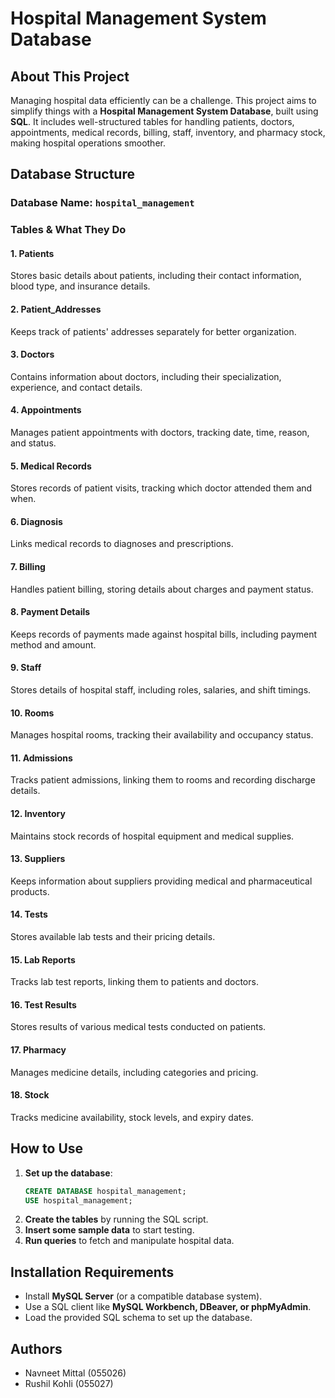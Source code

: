 #  Hospital Management System Database

## About This Project
Managing hospital data efficiently can be a challenge. This project aims to simplify things with a **Hospital Management System Database**, built using **SQL**. It includes well-structured tables for handling patients, doctors, appointments, medical records, billing, staff, inventory, and pharmacy stock, making hospital operations smoother.

##  Database Structure
### **Database Name**: `hospital_management`

### **Tables & What They Do**

#### 1. Patients
Stores basic details about patients, including their contact information, blood type, and insurance details.

#### 2. Patient_Addresses
Keeps track of patients' addresses separately for better organization.

#### 3. Doctors
Contains information about doctors, including their specialization, experience, and contact details.

#### 4. Appointments
Manages patient appointments with doctors, tracking date, time, reason, and status.

#### 5. Medical Records
Stores records of patient visits, tracking which doctor attended them and when.

#### 6. Diagnosis
Links medical records to diagnoses and prescriptions.

#### 7. Billing
Handles patient billing, storing details about charges and payment status.

#### 8. Payment Details
Keeps records of payments made against hospital bills, including payment method and amount.

#### 9. Staff
Stores details of hospital staff, including roles, salaries, and shift timings.

#### 10. Rooms
Manages hospital rooms, tracking their availability and occupancy status.

#### 11. Admissions
Tracks patient admissions, linking them to rooms and recording discharge details.

#### 12. Inventory
Maintains stock records of hospital equipment and medical supplies.

#### 13. Suppliers
Keeps information about suppliers providing medical and pharmaceutical products.

#### 14. Tests
Stores available lab tests and their pricing details.

#### 15. Lab Reports
Tracks lab test reports, linking them to patients and doctors.

#### 16. Test Results
Stores results of various medical tests conducted on patients.

#### 17. Pharmacy
Manages medicine details, including categories and pricing.

#### 18. Stock
Tracks medicine availability, stock levels, and expiry dates.

## How to Use
1. **Set up the database**:
   ```sql
   CREATE DATABASE hospital_management;
   USE hospital_management;
   ```
2. **Create the tables** by running the SQL script.
3. **Insert some sample data** to start testing.
4. **Run queries** to fetch and manipulate hospital data.

##  Installation Requirements
- Install **MySQL Server** (or a compatible database system).
- Use a SQL client like **MySQL Workbench, DBeaver, or phpMyAdmin**.
- Load the provided SQL schema to set up the database.

##  Authors
- Navneet Mittal (055026)
- Rushil Kohli (055027)
